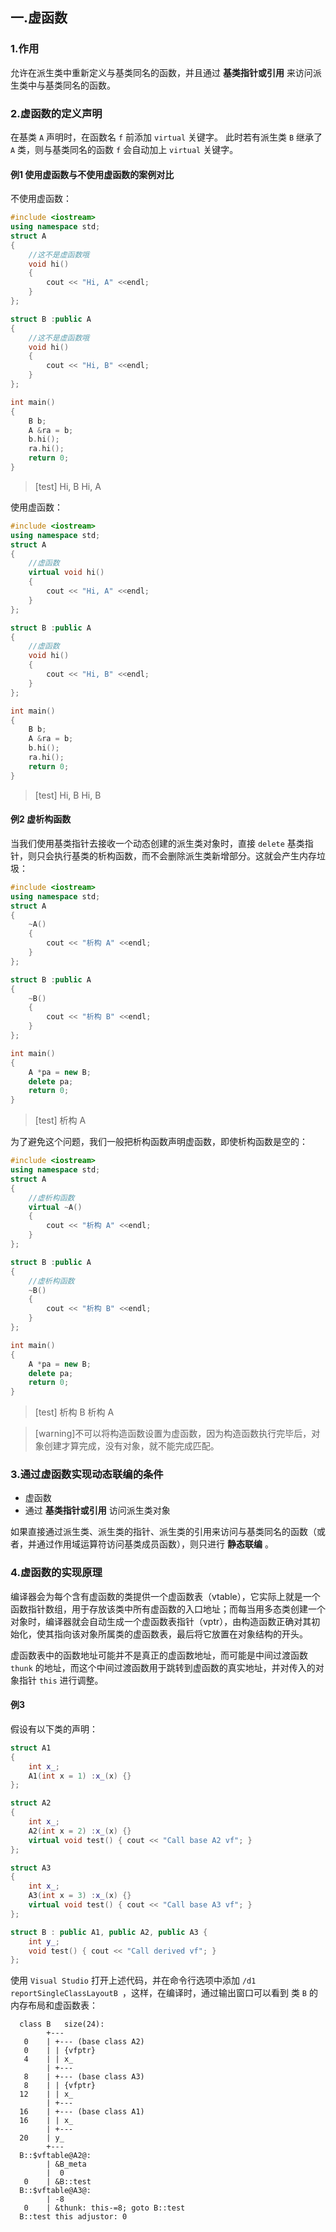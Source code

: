 ## 一.虚函数
### 1.作用
允许在派生类中重新定义与基类同名的函数，并且通过 **基类指针或引用** 来访问派生类中与基类同名的函数。

### 2.虚函数的定义声明
在基类 `A` 声明时，在函数名  `f`  前添加 `virtual` 关键字。
此时若有派生类 `B` 继承了 `A` 类，则与基类同名的函数  `f`  会自动加上 `virtual` 关键字。

#### 例1 使用虚函数与不使用虚函数的案例对比
不使用虚函数：
```c++
#include <iostream>
using namespace std;
struct A
{
	//这不是虚函数哦
	void hi() 
	{
		cout << "Hi, A" <<endl;
	}
};

struct B :public A
{
	//这不是虚函数哦
	void hi() 
	{
		cout << "Hi, B" <<endl;
	}
};

int main()
{
	B b;
	A &ra = b;
	b.hi();
	ra.hi();
	return 0;
}

```
>[test]
>Hi, B
>Hi, A

使用虚函数：
```c++
#include <iostream>
using namespace std;
struct A
{
	//虚函数
	virtual void hi() 
	{
		cout << "Hi, A" <<endl;
	}
};

struct B :public A
{
	//虚函数
	void hi() 
	{
		cout << "Hi, B" <<endl;
	}
};

int main()
{
	B b;
	A &ra = b;
	b.hi();
	ra.hi();
	return 0;
}

```
>[test]
>Hi, B
>Hi, B

#### 例2 虚析构函数
当我们使用基类指针去接收一个动态创建的派生类对象时，直接 `delete` 基类指针，则只会执行基类的析构函数，而不会删除派生类新增部分。这就会产生内存垃圾：
```c++
#include <iostream>
using namespace std;
struct A
{
	~A()
	{
		cout << "析构 A" <<endl;
	}
};

struct B :public A
{
	~B()
	{
		cout << "析构 B" <<endl;
	}
};

int main()
{
	A *pa = new B;
	delete pa;
	return 0;
}
```
>[test]
>析构 A

为了避免这个问题，我们一般把析构函数声明虚函数，即使析构函数是空的：
```c++
#include <iostream>
using namespace std;
struct A
{
	//虚析构函数
	virtual ~A()
	{
		cout << "析构 A" <<endl;
	}
};

struct B :public A
{
	//虚析构函数
	~B()
	{
		cout << "析构 B" <<endl;
	}
};

int main()
{
	A *pa = new B;
	delete pa;
	return 0;
}
```
>[test]
>析构 B
>析构 A

>[warning]不可以将构造函数设置为虚函数，因为构造函数执行完毕后，对象创建才算完成，没有对象，就不能完成匹配。

### 3.通过虚函数实现动态联编的条件
+	虚函数
+	通过 **基类指针或引用** 访问派生类对象

如果直接通过派生类、派生类的指针、派生类的引用来访问与基类同名的函数（或者，并通过作用域运算符访问基类成员函数），则只进行 **静态联编** 。


### 4.虚函数的实现原理
编译器会为每个含有虚函数的类提供一个虚函数表（vtable），它实际上就是一个函数指针数组，用于存放该类中所有虚函数的入口地址；而每当用多态类创建一个对象时，编译器就会自动生成一个虚函数表指针（vptr），由构造函数正确对其初始化，使其指向该对象所属类的虚函数表，最后将它放置在对象结构的开头。 

虚函数表中的函数地址可能并不是真正的虚函数地址，而可能是中间过渡函数 `thunk` 的地址，而这个中间过渡函数用于跳转到虚函数的真实地址，并对传入的对象指针 `this` 进行调整。

#### 例3 
假设有以下类的声明：
```c++
struct A1
{
	int x_;
	A1(int x = 1) :x_(x) {}
};

struct A2
{
	int x_;
	A2(int x = 2) :x_(x) {}
	virtual void test() { cout << "Call base A2 vf"; }
};

struct A3
{
	int x_;
	A3(int x = 3) :x_(x) {}
	virtual void test() { cout << "Call base A3 vf"; }
};

struct B : public A1, public A2, public A3 {
	int y_;
	void test() { cout << "Call derived vf"; }
};
```

使用 `Visual Studio` 打开上述代码，并在命令行选项中添加 `/d1 reportSingleClassLayoutB `，这样，在编译时，通过输出窗口可以看到 类 `B` 的内存布局和虚函数表：
```
  class B	size(24):
  		+---
   0	| +--- (base class A2)
   0	| | {vfptr}
   4	| | x_
  		| +---
   8	| +--- (base class A3)
   8	| | {vfptr}
  12	| | x_
  		| +---
  16	| +--- (base class A1)
  16	| | x_
  		| +---
  20	| y_
  		+---
  B::$vftable@A2@:
  		| &B_meta
  		|  0
   0	| &B::test
  B::$vftable@A3@:
  		| -8
   0	| &thunk: this-=8; goto B::test
  B::test this adjustor: 0
```

